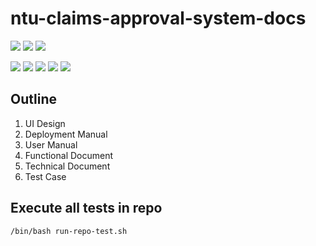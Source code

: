 # ntu-claims-approval-system-docs

![](https://img.shields.io/badge/language-markdown-blue)
![](https://img.shields.io/badge/technology-design-blue)
![](https://img.shields.io/badge/development%20year-2014-orange)

![](https://img.shields.io/github/languages/top/shijiansu/ntu-claims-approval-system-docs)
![](https://img.shields.io/github/languages/count/shijiansu/ntu-claims-approval-system-docs)
![](https://img.shields.io/github/languages/code-size/shijiansu/ntu-claims-approval-system-docs)
![](https://img.shields.io/github/repo-size/shijiansu/ntu-claims-approval-system-docs)
![](https://img.shields.io/github/last-commit/shijiansu/ntu-claims-approval-system-docs?color=red)

## Outline

1. UI Design
2. Deployment Manual
3. User Manual
4. Functional Document
5. Technical Document
6. Test Case

## Execute all tests in repo

`/bin/bash run-repo-test.sh`
